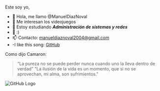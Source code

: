 Este soy yo,
* 👋 Hola, me llamo @ManuelDiazNoval
* 👀 Me interesan los videojuegos
* 🌱 Estoy estudiando **_Administración de sistemas y redes_**
* 💞️ :)
* 📫 Contacto: manueldiaznoval2004@gmail.com
* -I like this song: [GitHub](https://www.youtube.com/watch?v=E7ry2WxH3Z0)

Como dijo Camaron:
>“La pureza no se puede perder nunca cuando uno la lleva dentro de verdad”
>"La ilusión de la vida es un momento, que si no se aprovechan, mi alma, son sufrimientos."

![GitHub Logo](https://yt3.ggpht.com/ytc/AMLnZu_LhbRflmT2YexRSpfPwOuNbGBJPa4kO-cGqP2EIsQ=s900-c-k-c0x00ffffff-no-rj)

<!---
ManuelDiazNoval/ManuelDiazNoval is a ✨ special ✨ repository because its `README.md` (this file) appears on your GitHub profile.
You can click the Preview link to take a look at your changes.
--->
